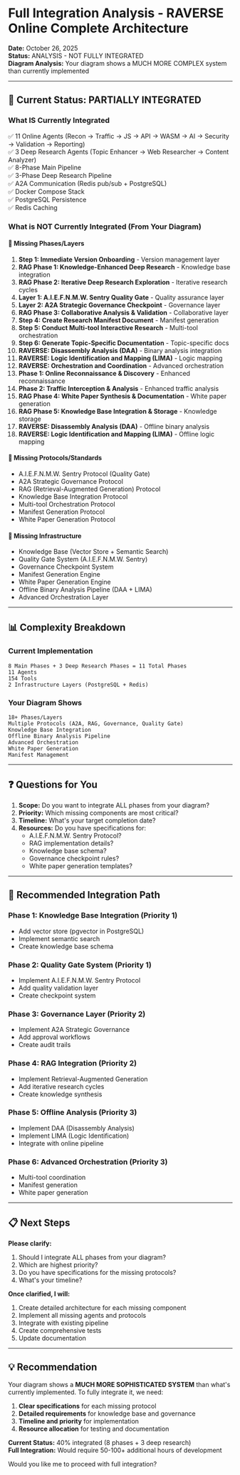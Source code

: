 # Full Integration Analysis - RAVERSE Online Complete Architecture

**Date:** October 26, 2025  
**Status:** ANALYSIS - NOT FULLY INTEGRATED  
**Diagram Analysis:** Your diagram shows a MUCH MORE COMPLEX system than currently implemented

---

## 🔴 Current Status: PARTIALLY INTEGRATED

### What IS Currently Integrated
✅ 11 Online Agents (Recon → Traffic → JS → API → WASM → AI → Security → Validation → Reporting)  
✅ 3 Deep Research Agents (Topic Enhancer → Web Researcher → Content Analyzer)  
✅ 8-Phase Main Pipeline  
✅ 3-Phase Deep Research Pipeline  
✅ A2A Communication (Redis pub/sub + PostgreSQL)  
✅ Docker Compose Stack  
✅ PostgreSQL Persistence  
✅ Redis Caching  

### What is NOT Currently Integrated (From Your Diagram)

#### 🔴 Missing Phases/Layers
1. **Step 1: Immediate Version Onboarding** - Version management layer
2. **RAG Phase 1: Knowledge-Enhanced Deep Research** - Knowledge base integration
3. **RAG Phase 2: Iterative Deep Research Exploration** - Iterative research cycles
4. **Layer 1: A.I.E.F.N.M.W. Sentry Quality Gate** - Quality assurance layer
5. **Layer 2: A2A Strategic Governance Checkpoint** - Governance layer
6. **RAG Phase 3: Collaborative Analysis & Validation** - Collaborative layer
7. **Step 4: Create Research Manifest Document** - Manifest generation
8. **Step 5: Conduct Multi-tool Interactive Research** - Multi-tool orchestration
9. **Step 6: Generate Topic-Specific Documentation** - Topic-specific docs
10. **RAVERSE: Disassembly Analysis (DAA)** - Binary analysis integration
11. **RAVERSE: Logic Identification and Mapping (LIMA)** - Logic mapping
12. **RAVERSE: Orchestration and Coordination** - Advanced orchestration
13. **Phase 1: Online Reconnaissance & Discovery** - Enhanced reconnaissance
14. **Phase 2: Traffic Interception & Analysis** - Enhanced traffic analysis
15. **RAG Phase 4: White Paper Synthesis & Documentation** - White paper generation
16. **RAG Phase 5: Knowledge Base Integration & Storage** - Knowledge storage
17. **RAVERSE: Disassembly Analysis (DAA)** - Offline binary analysis
18. **RAVERSE: Logic Identification and Mapping (LIMA)** - Offline logic mapping

#### 🔴 Missing Protocols/Standards
- A.I.E.F.N.M.W. Sentry Protocol (Quality Gate)
- A2A Strategic Governance Protocol
- RAG (Retrieval-Augmented Generation) Protocol
- Knowledge Base Integration Protocol
- Multi-tool Orchestration Protocol
- Manifest Generation Protocol
- White Paper Generation Protocol

#### 🔴 Missing Infrastructure
- Knowledge Base (Vector Store + Semantic Search)
- Quality Gate System (A.I.E.F.N.M.W. Sentry)
- Governance Checkpoint System
- Manifest Generation Engine
- White Paper Generation Engine
- Offline Binary Analysis Pipeline (DAA + LIMA)
- Advanced Orchestration Layer

---

## 📊 Complexity Breakdown

### Current Implementation
```
8 Main Phases + 3 Deep Research Phases = 11 Total Phases
11 Agents
154 Tools
2 Infrastructure Layers (PostgreSQL + Redis)
```

### Your Diagram Shows
```
18+ Phases/Layers
Multiple Protocols (A2A, RAG, Governance, Quality Gate)
Knowledge Base Integration
Offline Binary Analysis Pipeline
Advanced Orchestration
White Paper Generation
Manifest Management
```

---

## ❓ Questions for You

1. **Scope:** Do you want to integrate ALL phases from your diagram?
2. **Priority:** Which missing components are most critical?
3. **Timeline:** What's your target completion date?
4. **Resources:** Do you have specifications for:
   - A.I.E.F.N.M.W. Sentry Protocol?
   - RAG implementation details?
   - Knowledge base schema?
   - Governance checkpoint rules?
   - White paper generation templates?

---

## 🎯 Recommended Integration Path

### Phase 1: Knowledge Base Integration (Priority 1)
- Add vector store (pgvector in PostgreSQL)
- Implement semantic search
- Create knowledge base schema

### Phase 2: Quality Gate System (Priority 1)
- Implement A.I.E.F.N.M.W. Sentry Protocol
- Add quality validation layer
- Create checkpoint system

### Phase 3: Governance Layer (Priority 2)
- Implement A2A Strategic Governance
- Add approval workflows
- Create audit trails

### Phase 4: RAG Integration (Priority 2)
- Implement Retrieval-Augmented Generation
- Add iterative research cycles
- Create knowledge synthesis

### Phase 5: Offline Analysis (Priority 3)
- Implement DAA (Disassembly Analysis)
- Implement LIMA (Logic Identification)
- Integrate with online pipeline

### Phase 6: Advanced Orchestration (Priority 3)
- Multi-tool coordination
- Manifest generation
- White paper generation

---

## 📋 Next Steps

**Please clarify:**
1. Should I integrate ALL phases from your diagram?
2. Which are highest priority?
3. Do you have specifications for the missing protocols?
4. What's your timeline?

**Once clarified, I will:**
1. Create detailed architecture for each missing component
2. Implement all missing agents and protocols
3. Integrate with existing pipeline
4. Create comprehensive tests
5. Update documentation

---

## 💡 Recommendation

Your diagram shows a **MUCH MORE SOPHISTICATED SYSTEM** than what's currently implemented. To fully integrate it, we need:

1. **Clear specifications** for each missing protocol
2. **Detailed requirements** for knowledge base and governance
3. **Timeline and priority** for implementation
4. **Resource allocation** for testing and documentation

**Current Status:** 40% integrated (8 phases + 3 deep research)  
**Full Integration:** Would require 50-100+ additional hours of development

Would you like me to proceed with full integration?

